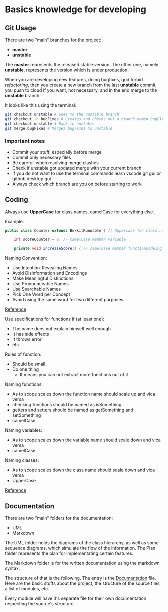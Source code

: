# Basics knowledge for developing

## Git Usage

There are two "main" branches for the project:

- __master__
- __unstable__

The __master__ represents the released stable version.
The other one, namely __unstable__, represents the version which is under production.

When you are developing new features, doing bugfixes, god forbid *refactoring*,
then you create a new branch from the last __unstable__ commit, you push to cloud if you want, not necessary,
and in the end merge to the __unstable__ branch.

It looks like this using the terminal:

``` bash
git checkout unstable # Goes to the unstable branch 
git checkout -b bugFixes # Creates and checks out a branch named bugFixes
git checkout unstable # Back to unstable
git merge bugFixes # Merges bugFixes to unstable
```

### Important notes

- Commit your stuff, especially before merge
- Commit only necessary files
- Be carefull when resolving merge clashes
- Check if unstable got updated merge with your current branch
- If you do not want to use the terminal commands learn vscode git gui or github desktop gui
- Always check which branch are you on before starting to work

## Coding

Always use __UpperCase__ for class names, camelCase for everything else.

Example:

```Java
public class Counter extends BukkitRunnable { // Uppercase for class names

    int scoreCounter = 0; // camelCase member variable

    private void increaseScore() { // camelCase member functionCodeingfects
```

Naming Convention:

- Use Intention-Revealing Names
- Avoid Disinformation and Encodings
- Make Meaningful Distinctions
- Use Pronounceable Names
- Use Searchable Names
- Pick One Word per Concept
- Avoid using the same word for two different purposes

[Reference](https://dzone.com/articles/naming-conventions-from-uncle-bobs-clean-code-phil)

Use specifications for functions if (at least one):

- The name does not explain himself well enough
- It has side effects
- It throws error
- etc.

Rules of function:

- Should be small
- Do one thing
  - It means you can not extract more functions out of it

Naming functions:

- As to scope scales down the function name should scale up and vica versa
- checking functions should be named as isSomething
- getters and setters should be named as getSomething and setSomething
- camelCase

Naming variables:

- As to scope scales down the variable name should scale down and vica versa
- camelCase

Naming classes:

- As to scope scales down the class name should scale down and vica versa
- UpperCase

[Reference](https://www.youtube.com/playlist?list=PLmmYSbUCWJ4x1GO839azG_BBw8rkh-zOj)

## Documentation

There are two "main" folders for the documentation:

- UML
- Markdown

The UML folder holds the diagrams of the class hierarchy, as well as some sequence
diagrams, which simulate the flow of the information.
The Plan folder represents the plan for implementating certain features.

The Markdown folder is for the written documentation using the markdown syntax.

The structure of that is the following. The entry is the [Documentation](Documentation.md) file.
Here are the basic stuffs about the project, the structure of the source files, a list of modules, etc.

Every module will have it's separate file for their own documentation respecting the source's structure.
